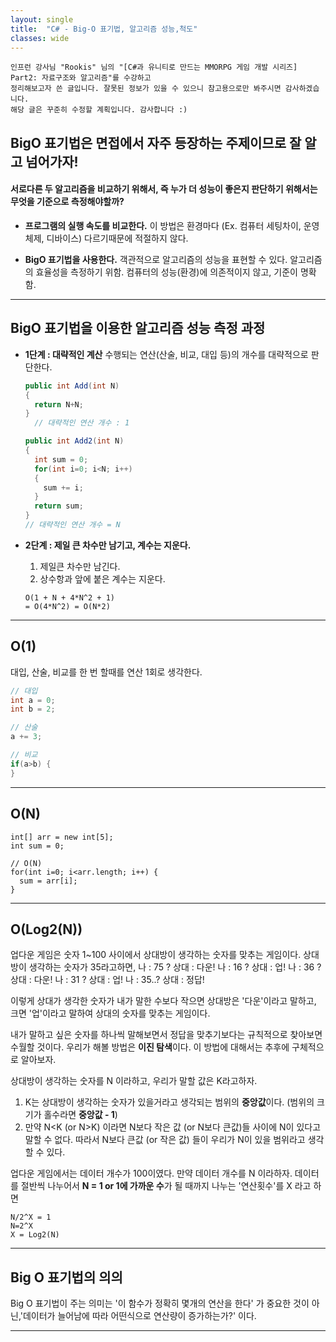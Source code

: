 ```yaml
---
layout: single
title:  "C# - Big-O 표기법, 알고리즘 성능,척도"
classes: wide
---
```


```
인프런 강사님 "Rookis" 님의 "[C#과 유니티로 만드는 MMORPG 게임 개발 시리즈] Part2: 자료구조와 알고리즘"를 수강하고
정리해보고자 쓴 글입니다. 잘못된 정보가 있을 수 있으니 참고용으로만 봐주시면 감사하겠습니다.
해당 글은 꾸준히 수정할 계획입니다. 감사합니다 :)
```

## BigO 표기법은 면접에서 자주 등장하는 주제이므로 잘 알고 넘어가자!

#### 서로다른 두 알고리즘을 비교하기 위해서, 즉 누가 더 성능이 좋은지 판단하기 위해서는 무엇을 기준으로 측정해야할까?

* **프로그램의 실행 속도를 비교한다.**
이 방법은 환경마다 (Ex. 컴퓨터 세팅차이, 운영체제, 디바이스) 다르기때문에 적절하지 않다.


* **BigO 표기법을 사용한다.**
객관적으로 알고리즘의 성능을 표현할 수 있다.
알고리즘의 효율성을 측정하기 위함. 컴퓨터의 성능(환경)에 의존적이지 않고, 기준이 명확함.

-----

## BigO 표기법을 이용한 알고리즘 성능 측정 과정
* **1단계 : 대략적인 계산**
수행되는 연산(산술, 비교, 대입 등)의 개수를 대략적으로 판단한다.
  
  ```C#
  public int Add(int N)
  {
    return N+N;
  }
    // 대략적인 연산 개수 : 1
  ```

  ```C#
  public int Add2(int N)
  {
    int sum = 0;
    for(int i=0; i<N; i++) 
    {
      sum += i;
    }
    return sum;
  }
  // 대략적인 연산 개수 = N 
  ```

- **2단계 : 제일 큰 차수만 남기고, 계수는 지운다.**
  1. 제일큰 차수만 남긴다.
  2. 상수항과 앞에 붙은 계수는 지운다.
  
  ```
  O(1 + N + 4*N^2 + 1)
  = O(4*N^2) = O(N*2)
  ```

------
## O(1)
대입, 산술, 비교를 한 번 할때를 연산 1회로 생각한다.
```C#
// 대입
int a = 0;
int b = 2;

// 산술
a += 3;

// 비교
if(a>b) {
}
```

------
## O(N)
```
int[] arr = new int[5];
int sum = 0;

// O(N)
for(int i=0; i<arr.length; i++) {
  sum = arr[i];
}
```
------

## O(Log2(N))
업다운 게임은 숫자 1~100 사이에서
상대방이 생각하는 숫자를 맞추는 게임이다.
상대방이 생각하는 숫자가 35라고하면,
나 : 75 ?
상대 : 다운!
나 : 16 ?
상대 : 업!
나 : 36 ?
상대 : 다운!
나 : 31 ?
상대 : 업!
나 : 35..?
상대 : 정답!

이렇게 상대가 생각한 숫자가 내가 말한 수보다 작으면
상대방은 '다운'이라고 말하고, 크면 '업'이라고 말하여 상대의 숫자를 맞추는 게임이다.

내가 말하고 싶은 숫자를 하나씩 말해보면서 정답을 맞추기보다는 규칙적으로
찾아보면 수월할 것이다.
우리가 해볼 방법은 **이진 탐색**이다. 이 방법에 대해서는 추후에 구체적으로 알아보자.

상대방이 생각하는 숫자를 N 이라하고, 우리가 말할 값은 K라고하자.
1) K는 상대방이 생각하는 숫자가 있을거라고 생각되는 범위의 **중앙값**이다. (범위의 크기가 홀수라면 **중앙값 - 1**)
2) 만약 N<K (or N>K) 이라면 N보다 작은 값 (or N보다 큰값)들 사이에 N이 있다고 말할 수 없다.
따라서 N보다 큰값 (or 작은 값) 들이 우리가 N이 있을 범위라고 생각할 수 있다.

업다운 게임에서는 데이터 개수가 100이였다. 만약 데이터 개수를 N 이라하자.
데이터를 절반씩 나누어서 **N = 1 or 1에 가까운 수**가 될 때까지 나누는
'연산횟수'를 X 라고 하면

```
N/2^X = 1
N=2^X
X = Log2(N)
```

------

## **Big O 표기법의 의의**
Big O 표기법이 주는 의미는 '이 함수가 정확히 몇개의 연산을 한다' 가 중요한 것이 아닌,'데이터가 늘어남에 따라 어떤식으로 연산량이 증가하는가?' 이다.

------

